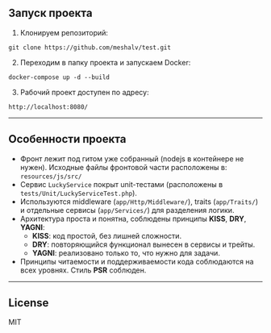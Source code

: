 ## Запуск проекта
1) Клонируем репозиторий:
```
git clone https://github.com/meshalv/test.git
```
2) Переходим в папку проекта и запускаем Docker:
```
docker-compose up -d --build
```
3) Рабочий проект доступен по адресу:
```
http://localhost:8080/
```

---

## Особенности проекта
- Фронт лежит под гитом уже собранный (nodejs в контейнере не нужен). Исходные файлы фронтовой части расположены в: `resources/js/src/`
- Сервис `LuckyService` покрыт unit-тестами (расположены в `tests/Unit/LuckyServiceTest.php`).
- Используются middleware (`app/Http/Middleware/`), traits (`app/Traits/`) и отдельные сервисы (`app/Services/`) для разделения логики.
- Архитектура проста и понятна, соблюдены принципы **KISS**, **DRY**, **YAGNI**:
    - **KISS**: код простой, без лишней сложности.
    - **DRY**: повторяющийся функционал вынесен в сервисы и трейты.
    - **YAGNI**: реализовано только то, что нужно для задачи.
- Принципы читаемости и поддерживаемости кода соблюдаются на всех уровнях. Стиль **PSR** соблюден.

---

## License

MIT
